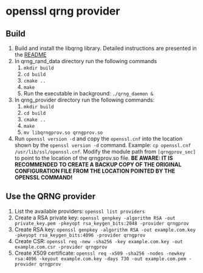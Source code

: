# openssl qrng provider

## Build

1. Build and install the libqrng library. Detailed instructions are presented in the [README](https://github.com/sebastianardelean/libqrng)
2. In qrng_rand_data directory run the following commands
   1. `mkdir build`
   2. `cd build`
   3. `cmake ..`
   4. `make`
   5. Run the executable in background: `./qrng_daemon &`
4. In qrng_provider directory run the following commands:
   1. `mkdir build`
   2. `cd build`
   3. `cmake ..`
   4. `make`
   5. `mv libqrngprov.so qrngprov.so`
5. Run `openssl version -d` and copy the `openssl.cnf` into the location shown by the `openssl version -d` command. Example: `cp openssl.cnf /usr/lib/ssl/openssl.cnf`. Modify the module path from `[qrngprov_sec]` to point to the location of the qrngprov.so file. **BE AWARE: IT IS RECOMMENDED TO CREATE A BACKUP COPY OF THE ORIGINAL CONFIGURATION FILE FROM THE LOCATION POINTED BY THE OPENSSL COMMAND!**

## Use the QRNG provider

1. List the available providers: `openssl list providers`
2. Create a RSA private key: `openssl genpkey -algorithm RSA -out private_key.pem -pkeyopt rsa_keygen_bits:2048 -provider qrngprov`
3. Create RSA key: `openssl genpkey -algorithm RSA -out example.com.key -pkeyopt rsa_keygen_bits:4096 -provider qrngprov`
4. Create CSR: `openssl req -new -sha256 -key example.com.key -out example.com.csr -provider qrngprov`
5. Create X509 certificate: `openssl req -x509 -sha256 -nodes -newkey rsa:4096 -keyout example.com.key -days 730 -out example.com.pem -provider qrngprov`